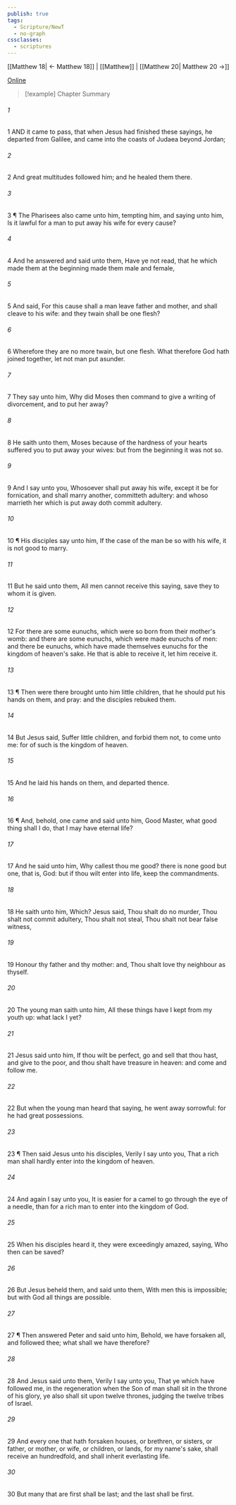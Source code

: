 ```yaml
---
publish: true
tags:
  - Scripture/NewT
  - no-graph
cssclasses:
  - scriptures
---
```

[[Matthew 18| ← Matthew 18]] | [[Matthew]] | [[Matthew 20| Matthew 20 →]]

[Online](https://churchofjesuschrist.org/study/scriptures/nt/matt/19?lang=eng)

>[!example] Chapter Summary
>
###### 1
1 AND it came to pass, that when Jesus had finished these sayings, he departed from Galilee, and came into the coasts of Judaea beyond Jordan;
###### 2
2 And great multitudes followed him; and he healed them there.
###### 3
3 ¶ The Pharisees also came unto him, tempting him, and saying unto him, Is it lawful for a man to put away his wife for every cause?
###### 4
4 And he answered and said unto them, Have ye not read, that he which made them at the beginning made them male and female,
###### 5
5 And said, For this cause shall a man leave father and mother, and shall cleave to his wife: and they twain shall be one flesh?
###### 6
6 Wherefore they are no more twain, but one flesh. What therefore God hath joined together, let not man put asunder.
###### 7
7 They say unto him, Why did Moses then command to give a writing of divorcement, and to put her away?
###### 8
8 He saith unto them, Moses because of the hardness of your hearts suffered you to put away your wives: but from the beginning it was not so.
###### 9
9 And I say unto you, Whosoever shall put away his wife, except it be for fornication, and shall marry another, committeth adultery: and whoso marrieth her which is put away doth commit adultery.
###### 10
10 ¶ His disciples say unto him, If the case of the man be so with his wife, it is not good to marry.
###### 11
11 But he said unto them, All men cannot receive this saying, save they to whom it is given.
###### 12
12 For there are some eunuchs, which were so born from their mother's womb: and there are some eunuchs, which were made eunuchs of men: and there be eunuchs, which have made themselves eunuchs for the kingdom of heaven's sake. He that is able to receive it, let him receive it.
###### 13
13 ¶ Then were there brought unto him little children, that he should put his hands on them, and pray: and the disciples rebuked them.
###### 14
14 But Jesus said, Suffer little children, and forbid them not, to come unto me: for of such is the kingdom of heaven.
###### 15
15 And he laid his hands on them, and departed thence.
###### 16
16 ¶ And, behold, one came and said unto him, Good Master, what good thing shall I do, that I may have eternal life?
###### 17
17 And he said unto him, Why callest thou me good? there is none good but one, that is, God: but if thou wilt enter into life, keep the commandments.
###### 18
18 He saith unto him, Which? Jesus said, Thou shalt do no murder, Thou shalt not commit adultery, Thou shalt not steal, Thou shalt not bear false witness,
###### 19
19 Honour thy father and thy mother: and, Thou shalt love thy neighbour as thyself.
###### 20
20 The young man saith unto him, All these things have I kept from my youth up: what lack I yet?
###### 21
21 Jesus said unto him, If thou wilt be perfect, go and sell that thou hast, and give to the poor, and thou shalt have treasure in heaven: and come and follow me.
###### 22
22 But when the young man heard that saying, he went away sorrowful: for he had great possessions.
###### 23
23 ¶ Then said Jesus unto his disciples, Verily I say unto you, That a rich man shall hardly enter into the kingdom of heaven.
###### 24
24 And again I say unto you, It is easier for a camel to go through the eye of a needle, than for a rich man to enter into the kingdom of God.
###### 25
25 When his disciples heard it, they were exceedingly amazed, saying, Who then can be saved?
###### 26
26 But Jesus beheld them, and said unto them, With men this is impossible; but with God all things are possible.
###### 27
27 ¶ Then answered Peter and said unto him, Behold, we have forsaken all, and followed thee; what shall we have therefore?
###### 28
28 And Jesus said unto them, Verily I say unto you, That ye which have followed me, in the regeneration when the Son of man shall sit in the throne of his glory, ye also shall sit upon twelve thrones, judging the twelve tribes of Israel.
###### 29
29 And every one that hath forsaken houses, or brethren, or sisters, or father, or mother, or wife, or children, or lands, for my name's sake, shall receive an hundredfold, and shall inherit everlasting life.
###### 30
30 But many that are first shall be last; and the last shall be first.




